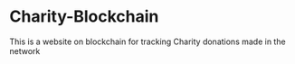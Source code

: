 # Charity-Blockchain
This is a website on blockchain for tracking Charity donations made in the network
